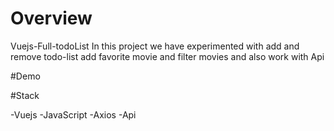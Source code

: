 # Overview

Vuejs-Full-todoList In this project we have experimented with add and remove todo-list add favorite movie and filter movies and also work with Api


#Demo


#Stack

-Vuejs
-JavaScript
-Axios
-Api

